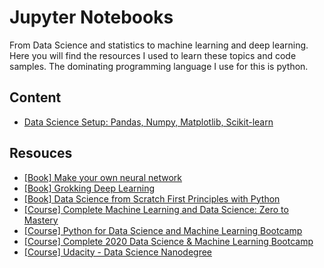# Jupyter Notebooks

From Data Science and statistics to machine learning and deep learning. Here
you will find the resources I used to learn these topics and code samples. The
dominating programming language I use for this is python.

## Content

- [Data Science Setup: Pandas, Numpy, Matplotlib, Scikit-learn](001_data_science_setup)

## Resouces

- [[Book] Make your own neural network](https://www.amazon.de/Make-Your-Own-Neural-Network/dp/1530826608)
- [[Book] Grokking Deep Learning](https://www.manning.com/books/grokking-deep-learning?query=ai%20-%20Grokking%20Deep%20Learning)
- [[Book] Data Science from Scratch First Principles with Python](https://www.oreilly.com/library/view/data-science-from/9781492041122/)
- [[Course] Complete Machine Learning and Data Science: Zero to Mastery](https://www.udemy.com/course/complete-machine-learning-and-data-science-zero-to-mastery/)
- [[Course] Python for Data Science and Machine Learning Bootcamp](https://www.udemy.com/course/python-for-data-science-and-machine-learning-bootcamp/)
- [[Course] Complete 2020 Data Science & Machine Learning Bootcamp](https://www.udemy.com/course/python-data-science-machine-learning-bootcamp/)
- [[Course] Udacity - Data Science Nanodegree](https://www.udacity.com/course/data-scientist-nanodegree--nd025)
